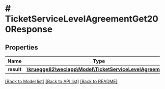 # # TicketServiceLevelAgreementGet200Response

## Properties

Name | Type | Description | Notes
------------ | ------------- | ------------- | -------------
**result** | [**\kruegge82\weclapp\Model\TicketServiceLevelAgreement[]**](TicketServiceLevelAgreement.md) |  | [optional]

[[Back to Model list]](../../README.md#models) [[Back to API list]](../../README.md#endpoints) [[Back to README]](../../README.md)

